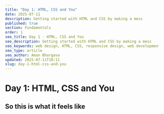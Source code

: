 ```yaml
---
title: "Day 1: HTML, CSS and You"
date: 2025-07-11
description: Getting started with HTML and CSS by making a mess
published: true
section: Fundamentals
order: 1
seo_title: Day 1 - HTML, CSS and You
seo_description: Getting started with HTML and CSS by making a mess
seo_keywords: web design, HTML, CSS, responsive design, web development course, portfolio website
seo_type: article
seo_author: Aman Bhargava
updated: 2025-07-11T10:11
slug: day-1-html-css-and-you
---
```


# Day 1: HTML, CSS and You

## So this is what it feels like